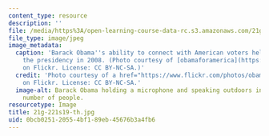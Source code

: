 ```yaml
---
content_type: resource
description: ''
file: /media/https%3A/open-learning-course-data-rc.s3.amazonaws.com/21g-221-communicating-in-american-culture-s-spring-2019/0bcb025120554bf189eb45676b3a4fb6_21g-221s19-th.jpg
file_type: image/jpeg
image_metadata:
  caption: 'Barack Obama''s ability to connect with American voters helped him win
    the presidency in 2008. (Photo courtesy of [obamaforamerica](https://www.flickr.com/photos/obamaforamerica/539663044)
    on Flickr. License: CC BY-NC-SA.)'
  credit: 'Photo courtesy of a href="https://www.flickr.com/photos/obamaforamerica/539663044">obamaforamerica
    on Flickr. License: CC BY-NC-SA.'
  image-alt: Barack Obama holding a microphone and speaking outdoors in front of a
    number of people.
resourcetype: Image
title: 21g-221s19-th.jpg
uid: 0bcb0251-2055-4bf1-89eb-45676b3a4fb6
---
```

